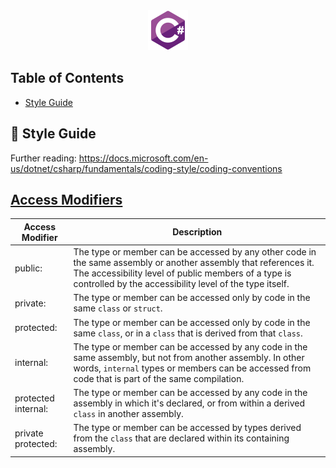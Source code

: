 <div align="center">
  <a href="https://git-scm.com/"><img src="https://github.com/devicons/devicon/blob/master/icons/csharp/csharp-original.svg" title="C#" alt="C#" width="64" height="64"></a>
</div>

## Table of Contents

- [Style Guide](#book-style-guide)

## :book: Style Guide

Further reading: https://docs.microsoft.com/en-us/dotnet/csharp/fundamentals/coding-style/coding-conventions

## [Access Modifiers](https://docs.microsoft.com/en-us/dotnet/csharp/programming-guide/classes-and-structs/access-modifiers)

| Access Modifier     | Description                                                                                                                                                                                                                        |
| ------------------- | ---------------------------------------------------------------------------------------------------------------------------------------------------------------------------------------------------------------------------------- |
| public:             | The type or member can be accessed by any other code in the same assembly or another assembly that references it. The accessibility level of public members of a type is controlled by the accessibility level of the type itself. |
| private:            | The type or member can be accessed only by code in the same `class` or `struct`.                                                                                                                                                   |
| protected:          | The type or member can be accessed only by code in the same `class`, or in a `class` that is derived from that `class`.                                                                                                            |
| internal:           | The type or member can be accessed by any code in the same assembly, but not from another assembly. In other words, `internal` types or members can be accessed from code that is part of the same compilation.                    |
| protected internal: | The type or member can be accessed by any code in the assembly in which it's declared, or from within a derived `class` in another assembly.                                                                                       |
| private protected:  | The type or member can be accessed by types derived from the `class` that are declared within its containing assembly.                                                                                                             |
